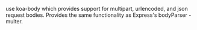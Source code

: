 use koa-body which provides support for multipart, urlencoded, and json request bodies. Provides the same functionality as Express's bodyParser - multer.